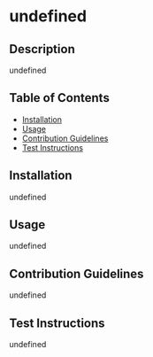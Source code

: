 
# undefined

## Description
undefined

## Table of Contents
- [Installation](#installation)
- [Usage](#usage)
- [Contribution Guidelines](#contribution-guidelines)
- [Test Instructions](#test-instructions)

## Installation
undefined

## Usage
undefined

## Contribution Guidelines
undefined

## Test Instructions
undefined
